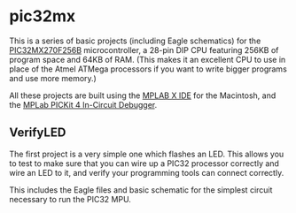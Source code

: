 # pic32mx

This is a series of basic projects (including Eagle schematics) for the [PIC32MX270F256B](https://www.microchip.com/wwwproducts/en/PIC32mx270f256b) microcontroller, a 28-pin DIP CPU featuring 256KB of program space and 64KB of RAM. (This makes it an excellent CPU to use in place of the Atmel ATMega processors if you want to write bigger programs and use more memory.)

All these projects are built using the [MPLAB X IDE](https://www.microchip.com/mplab/mplab-x-ide) for the Macintosh, and the [MPLab PICKit 4 In-Circuit Debugger](https://www.microchip.com/Developmenttools/ProductDetails/PG164140).

## VerifyLED

The first project is a very simple one which flashes an LED. This allows you to test to make sure that you can wire up a PIC32 processor correctly and wire an LED to it, and verify your programming tools can connect correctly.

This includes the Eagle files and basic schematic for the simplest circuit necessary to run the PIC32 MPU.